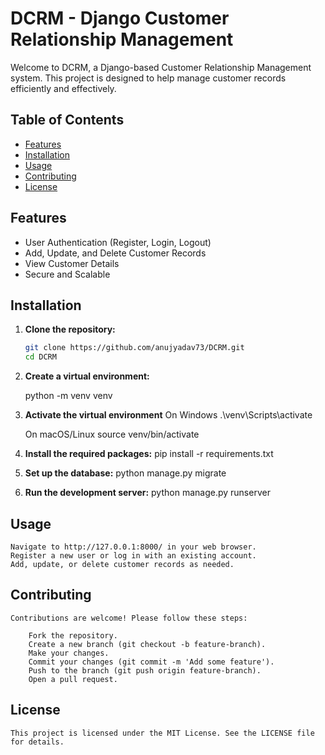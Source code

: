 # DCRM - Django Customer Relationship Management

Welcome to DCRM, a Django-based Customer Relationship Management system. This project is designed to help manage customer records efficiently and effectively.

## Table of Contents

- [Features](#features)
- [Installation](#installation)
- [Usage](#usage)
- [Contributing](#contributing)
- [License](#license)

## Features

- User Authentication (Register, Login, Logout)
- Add, Update, and Delete Customer Records
- View Customer Details
- Secure and Scalable

## Installation

1. **Clone the repository:**

   ```sh
   git clone https://github.com/anujyadav73/DCRM.git
   cd DCRM

2. **Create a virtual environment:**

    python -m venv venv

3. **Activate the virtual environment**
    On Windows
    .\venv\Scripts\activate

    On macOS/Linux
    source venv/bin/activate

4. **Install the required packages:**
    pip install -r requirements.txt

5. **Set up the database:**
    python manage.py migrate

6. **Run the development server:**
    python manage.py runserver

## Usage
    Navigate to http://127.0.0.1:8000/ in your web browser.
    Register a new user or log in with an existing account.
    Add, update, or delete customer records as needed.
## Contributing
    Contributions are welcome! Please follow these steps:

        Fork the repository.
        Create a new branch (git checkout -b feature-branch).
        Make your changes.
        Commit your changes (git commit -m 'Add some feature').
        Push to the branch (git push origin feature-branch).
        Open a pull request.
## License
    This project is licensed under the MIT License. See the LICENSE file for details.